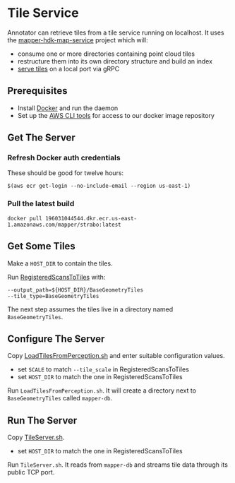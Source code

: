 # Tile Service

Annotator can retrieve tiles from a tile service running on localhost. It uses the [mapper-hdk-map-service](https://github.com/Signafy/mapper-hdk-map-service/) project which will:
 - consume one or more directories containing point cloud tiles
 - restructure them into its own directory structure and build an index
 - [serve tiles](https://github.com/Signafy/mapper-models/blob/master/src/main/proto/TileService.proto) on a local port via gRPC

## Prerequisites

- Install [Docker](https://www.docker.com/products/docker) and run the daemon
- Set up the [AWS CLI tools](https://docs.google.com/document/d/1x7yNMfRnDBJQt2FqrkDZyUa8a6w7KhgdqshYg4Au0sc/edit#) for access to our docker image repository

## Get The Server

### Refresh Docker auth credentials
These should be good for twelve hours:

    $(aws ecr get-login --no-include-email --region us-east-1)

### Pull the latest build

	docker pull 196031044544.dkr.ecr.us-east-1.amazonaws.com/mapper/strabo:latest

## Get Some Tiles
Make a `HOST_DIR` to contain the tiles.

Run [RegisteredScansToTiles](https://github.com/Signafy/Perception/tree/develop/apps/Core/RegisteredScansToTiles) with:

	--output_path=${HOST_DIR}/BaseGeometryTiles
	--tile_type=BaseGeometryTiles

The next step assumes the tiles live in a directory named `BaseGeometryTiles`.

## Configure The Server
Copy [LoadTilesFromPerception.sh](https://github.com/Signafy/mapper-hdk-map-service/blob/master/bin/LoadTilesFromPerception.sh) and enter suitable configuration values.
 - set `SCALE` to match `--tile_scale` in RegisteredScansToTiles
 - set `HOST_DIR` to match the one in RegisteredScansToTiles

Run `LoadTilesFromPerception.sh`. It will create a directory next to `BaseGeometryTiles` called `mapper-db`.

## Run The Server
Copy [TileServer.sh](https://github.com/Signafy/mapper-hdk-map-service/blob/master/bin/TileServer.sh).
 - set `HOST_DIR` to match the one in RegisteredScansToTiles

Run `TileServer.sh`. It reads from `mapper-db` and streams tile data through its public TCP port.
